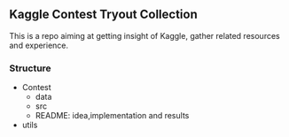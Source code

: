 ## Kaggle Contest Tryout Collection

This is a repo aiming at getting insight of Kaggle, gather related resources and experience.

### Structure

* Contest
    * data
    * src
    * README: idea,implementation and results
* utils
